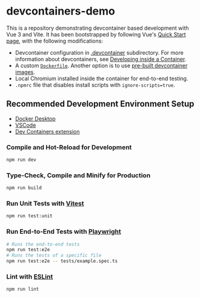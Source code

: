 # devcontainers-demo

This is a repository demonstrating devcontainer based development with Vue 3 and Vite. It has been bootstrapped by following Vue's [Quick Start page](https://vuejs.org/guide/quick-start.html), with the following modifications:

 * Devcontainer configuration in [.devcontainer](./.devcontainer) subdirectory. For more information about devcontainers, see [Developing inside a Container](https://code.visualstudio.com/docs/devcontainers/containers).
 * A custom [`Dockerfile`](.devcontainer/Dockerfile). Another option is to use [pre-built devcontainer images](https://github.com/devcontainers/images).
 * Local Chromium installed inside the container for end-to-end testing.
 * `.npmrc` file that disables install scripts with `ignore-scripts=true`.

## Recommended Development Environment Setup

 * [Docker Desktop](https://www.docker.com/products/docker-desktop/)
 * [VSCode](https://code.visualstudio.com/)
 * [Dev Containers extension](https://marketplace.visualstudio.com/items?itemName=ms-vscode-remote.remote-containers)

### Compile and Hot-Reload for Development

```sh
npm run dev
```

### Type-Check, Compile and Minify for Production

```sh
npm run build
```

### Run Unit Tests with [Vitest](https://vitest.dev/)

```sh
npm run test:unit
```

### Run End-to-End Tests with [Playwright](https://playwright.dev)

```sh
# Runs the end-to-end tests
npm run test:e2e
# Runs the tests of a specific file
npm run test:e2e -- tests/example.spec.ts
```

### Lint with [ESLint](https://eslint.org/)

```sh
npm run lint
```
